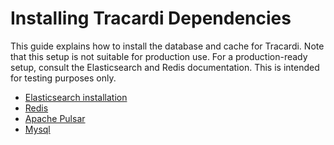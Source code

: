 # Installing Tracardi Dependencies

This guide explains how to install the database and cache for Tracardi. Note that this setup is not suitable for
production use. For a production-ready setup, consult the Elasticsearch and Redis documentation. This is intended for
testing purposes only.

* [Elasticsearch installation](elasticsearch.md)
* [Redis](redis.md)
* [Apache Pulsar](pulsar.md)
* [Mysql](mysql.md) 